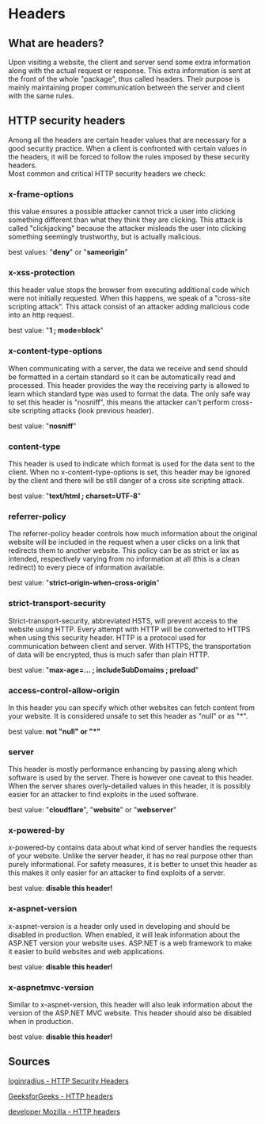 # Headers

## What are headers?

Upon visiting a website, the client and server send some extra information along with the actual request or response.
This extra information is sent at the front of the whole "package", thus called headers.
Their purpose is mainly maintaining proper communication between the server and client with the same rules.


## HTTP security headers

Among all the headers are certain header values that are necessary for a good security practice. When a client is confronted with certain values in the headers, it will be forced to follow the rules imposed by these security headers. <br>
Most common and critical HTTP security headers we check:

### x-frame-options
this value ensures a possible attacker cannot trick a user into clicking something different than what they think they are clicking. This attack is called "clickjacking" because the attacker misleads the user into clicking something seemingly trustworthy, but is actually malicious.

best values: "**deny**" or "**sameorigin**"

### x-xss-protection
this header value stops the browser from executing additional code which were not initially requested. When this happens, we speak of a "cross-site scripting attack". This attack consist of an attacker adding malicious code into an http request.

best value: "**1 ; mode=block**"

### x-content-type-options
When communicating with a server, the data we receive and send should be formatted in a certain standard so it can be automatically read and processed.
This header provides the way the receiving party is allowed to learn which standard type was used to format the data.
The only safe way to set this header is "nosniff", this means the attacker can't perform cross-site scripting attacks (look previous header).

best value: "**nosniff**"

### content-type
This header is used to indicate which format is used for the data sent to the client. When no x-content-type-options is set, this header may be ignored by the client and there will be still danger of a cross site scripting attack.

best value: "**text/html ; charset=UTF-8**"

### referrer-policy
The referrer-policy header controls how much information about the original website will be included in the request when a user clicks on a link that redirects them to another website. This policy can be as strict or lax as intended, respectively varying from no information at all (this is a clean redirect) to every piece of information available.

best value: "**strict-origin-when-cross-origin**"

### strict-transport-security
Strict-transport-security, abbreviated HSTS, will prevent access to the website using HTTP. Every attempt with HTTP will be converted to HTTPS when using this security header.
HTTP is a protocol used for communication between client and server.
With HTTPS, the transportation of data will be encrypted, thus is much safer than plain HTTP.

best value: "**max-age=... ; includeSubDomains ; preload**"

### access-control-allow-origin
In this header you can specify which other websites can fetch content from your website.
It is considered unsafe to set this header as "null" or as "*".

best value: **not "null" or "*"**

### server
This header is mostly performance enhancing by passing along which software is used by the server.
There is however one caveat to this header. When the server shares overly-detailed values in this header, it is possibly easier for an attacker to find exploits in the used software.

best value: "**cloudflare**", "**website**" or "**webserver**"

### x-powered-by
x-powered-by contains data about what kind of server handles the requests of your website. Unlike the server header, it has no real purpose other than purely informational.
For safety measures, it is better to unset this header as this makes it only easier for an attacker to find exploits of a server.

best value: **disable this header!**

### x-aspnet-version
x-aspnet-version is a header only used in developing and should be disabled in production.
When enabled, it will leak information about the ASP.NET version your website uses. ASP.NET is a web framework to make it easier to build websites and web applications.

best value: **disable this header!**

### x-aspnetmvc-version
Similar to x-aspnet-version, this header will also leak information about the version of the ASP.NET MVC website.
This header should also be disabled when in production.

best value: **disable this header!**


## Sources

[loginradius - HTTP Security Headers](https://www.loginradius.com/blog/engineering/http-security-headers/#:~:text=Why%20HTTP%20Security%20Headers%20are,code%20injection%2C%20clickjacking%2C%20etc.)

[GeeksforGeeks - HTTP headers](https://www.geeksforgeeks.org/http-headers/)

[developer Mozilla - HTTP headers](https://developer.mozilla.org/en-US/docs/Web/HTTP/Headers)
